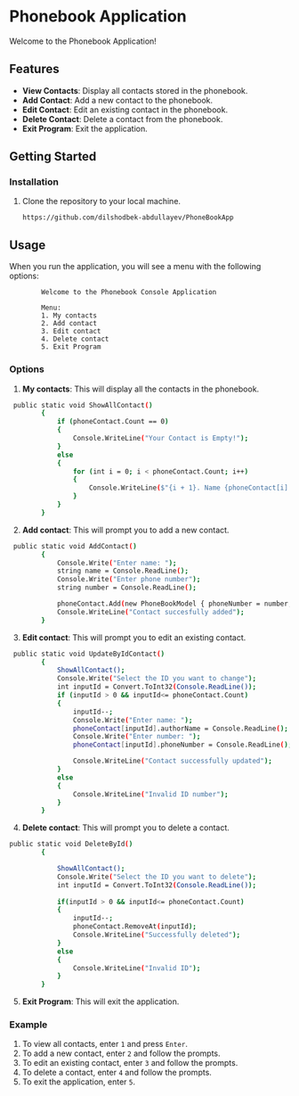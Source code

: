 # **Phonebook Application**

Welcome to the Phonebook Application!

## Features

- **View Contacts**: Display all contacts stored in the phonebook.
- **Add Contact**: Add a new contact to the phonebook.
- **Edit Contact**: Edit an existing contact in the phonebook.
- **Delete Contact**: Delete a contact from the phonebook.
- **Exit Program**: Exit the application.

## Getting Started

### Installation

1. Clone the repository to your local machine.
   
       https://github.com/dilshodbek-abdullayev/PhoneBookApp

   
## Usage

When you run the application, you will see a menu with the following options:

            Welcome to the Phonebook Console Application

            Menu:
            1. My contacts
            2. Add contact
            3. Edit contact
            4. Delete contact
            5. Exit Program

### Options

1. **My contacts**: This will display all the contacts in the phonebook.
```bash
 public static void ShowAllContact()
        {
            if (phoneContact.Count == 0)
            {
                Console.WriteLine("Your Contact is Empty!");
            }
            else
            {
                for (int i = 0; i < phoneContact.Count; i++)
                {
                    Console.WriteLine($"{i + 1}. Name {phoneContact[i].authorName} Phonne number is {phoneContact[i].phoneNumber}");
                }
            }
        }
```
2. **Add contact**: This will prompt you to add a new contact.
```bash
 public static void AddContact()
        {
            Console.Write("Enter name: ");
            string name = Console.ReadLine();
            Console.Write("Enter phone number");
            string number = Console.ReadLine();

            phoneContact.Add(new PhoneBookModel { phoneNumber = number, authorName = name });
            Console.WriteLine("Contact succesfully added");
        }
```
3. **Edit contact**: This will prompt you to edit an existing contact.
```bash
 public static void UpdateByIdContact()
        {
            ShowAllContact();
            Console.Write("Select the ID you want to change");
            int inputId = Convert.ToInt32(Console.ReadLine());
            if (inputId > 0 && inputId<= phoneContact.Count) 
            {
                inputId--;
                Console.Write("Enter name: ");
                phoneContact[inputId].authorName = Console.ReadLine();
                Console.Write("Enter number: ");
                phoneContact[inputId].phoneNumber = Console.ReadLine();

                Console.WriteLine("Contact successfully updated");
            }
            else
            {
                Console.WriteLine("Invalid ID number");
            }
        }
```
4. **Delete contact**: This will prompt you to delete a contact.
```bash
public static void DeleteById()
        {

            ShowAllContact();
            Console.Write("Select the ID you want to delete");
            int inputId = Convert.ToInt32(Console.ReadLine());
            
            if(inputId > 0 && inputId<= phoneContact.Count)
            {
                inputId--;
                phoneContact.RemoveAt(inputId);
                Console.WriteLine("Successfully deleted");
            }
            else
            {
                Console.WriteLine("Invalid ID");
            }
        }
```
5. **Exit Program**: This will exit the application.

### Example

1. To view all contacts, enter `1` and press `Enter`.
2. To add a new contact, enter `2` and follow the prompts.
3. To edit an existing contact, enter `3` and follow the prompts.
4. To delete a contact, enter `4` and follow the prompts.
5. To exit the application, enter `5`.
